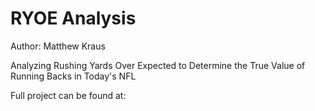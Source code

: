 # RYOE Analysis

Author: Matthew Kraus

Analyzing Rushing Yards Over Expected to Determine the True Value of Running Backs in Today's NFL

Full project can be found at:
